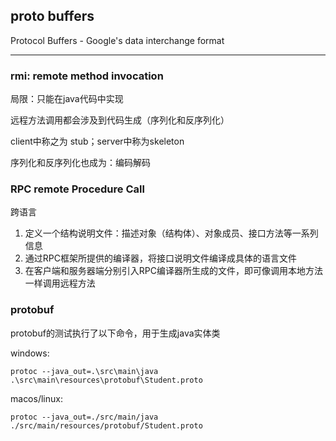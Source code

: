 ## proto buffers

Protocol Buffers - Google's data interchange format

---

### rmi: remote method invocation 

局限：只能在java代码中实现

远程方法调用都会涉及到代码生成（序列化和反序列化）

client中称之为 stub；server中称为skeleton

序列化和反序列化也成为：编码解码

### RPC remote Procedure Call

跨语言

1. 定义一个结构说明文件：描述对象（结构体）、对象成员、接口方法等一系列信息
2. 通过RPC框架所提供的编译器，将接口说明文件编译成具体的语言文件
3. 在客户端和服务器端分别引入RPC编译器所生成的文件，即可像调用本地方法一样调用远程方法

### protobuf

protobuf的测试执行了以下命令，用于生成java实体类

windows:

```shell script
protoc --java_out=.\src\main\java  .\src\main\resources\protobuf\Student.proto
```

macos/linux:

```shell script
protoc --java_out=./src/main/java  ./src/main/resources/protobuf/Student.proto
```